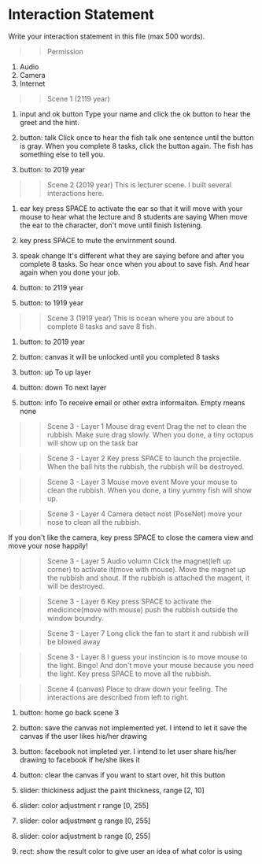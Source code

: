 # Interaction Statement

Write your interaction statement in this file (max 500 words).



>> Permission
1) Audio
2) Camera
3) Internet


>> Scene 1 (2119 year)

1) input and ok button 
Type your name and click the ok button to hear the greet and the hint.

2) button: talk
Click once to hear the fish talk one sentence until the button is gray.
When you complete 8 tasks, click the button again. The fish has something else to tell you.

4) button: to 2019 year


>> Scene 2 (2019 year)
This is lecturer scene. I built several interactions here. 

1) ear 
key press SPACE to activate the ear so that it will move with your mouse to hear what the lecture and 8 students are saying
When move the ear to the character, don't move until finish listening. 

2) key press SPACE to mute the envirnment sound. 


3) speak change
It's different what they are saying before and after you complete 8 tasks. 
So hear once when you about to save fish. And hear again when you done your job. 

4) button: to 2119 year

5) button: to 1919 year



>> Scene 3 (1919 year)
This is ocean where you are about to complete 8 tasks and save 8 fish. 

1) button: to 2019 year 

2) button: canvas 
it will be unlocked until you completed 8 tasks

3) button: up
To up layer

4) button: down
To next layer

6) button: info
To receive email or other extra informaiton. Empty means none


>> Scene 3 - Layer 1 
Mouse drag event
Drag the net to clean the rubbish. Make sure drag slowly. When you done, a tiny octopus will show up on the task bar 

>> Scene 3 - Layer 2
Key press SPACE to launch the projectile. When the ball hits the rubbish, the rubbish will be destroyed.

>> Scene 3 - Layer 3
Mouse move event
Move your mouse to clean the rubbish. When you done, a tiny yummy fish will show up.

>> Scene 3 - Layer 4
Camera detect nost (PoseNet)
move your nose to clean all the rubbish. 

If you don't like the camera, key press SPACE to close the camera view and move your nose happily!


>> Scene 3 - Layer 5
Audio volumn
Click the magnet(left up corner) to activate it(move with mouse). 
Move the magnet up the rubbish and shout.
If the rubbish is attached the magent, it will be destroyed. 

>> Scene 3 - Layer 6
Key press SPACE to activate the medicince(move with mouse)
push the rubbish outside the window boundry. 

>> Scene 3 - Layer 7
Long click the fan to start it and rubbish will be blowed away

>> Scene 3 - Layer 8
I guess your instincion is to move mouse to the light. Bingo!
And don't move your mouse because you need the light.
Key press SPACE to move all the rubbish.



>> Scene 4 (canvas)
Place to draw down your feeling. The interactions are described from left to right. 

1) button: home
go back scene 3

2) button: save the canvas
not implemented yet. I intend to let it save the canvas if the user likes his/her drawing

3) button: facebook
not impleted yer. I intend to let user share his/her drawing to facebook if he/she likes it 

4) button: clear the canvas
if you want to start over, hit this button 

5) slider: thickiness
adjust the paint thickness, range [2, 10]

6) slider: color adjustment r
range [0, 255]

7) slider: color adjustment g
range [0, 255]

8) slider: color adjustment b
range [0, 255]

9) rect: show the result color 
to give user an idea of what color is using 






